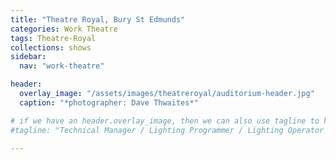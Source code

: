 ```yaml
---
title: "Theatre Royal, Bury St Edmunds"
categories: Work Theatre
tags: Theatre-Royal
collections: shows
sidebar:
  nav: "work-theatre"

header:
  overlay_image: "/assets/images/theatreroyal/auditorium-header.jpg"
  caption: "*photographer: Dave Thwaites*"

# if we have an header.overlay_image, then we can also use tagline to highlight my production role(s).  Note: can use MarkDown...:
#tagline: "Technical Manager / Lighting Programmer / Lighting Operator / Swing Techncial Cover"

---
```

